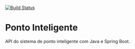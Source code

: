 [![Build Status](https://travis-ci.org/eduardoassis/ponto-inteligente-api.svg?branch=master)](https://travis-ci.org/eduardoassis/ponto-inteligente-api)

# Ponto Inteligente
API do sistema de ponto inteligente com Java e Spring Boot.
